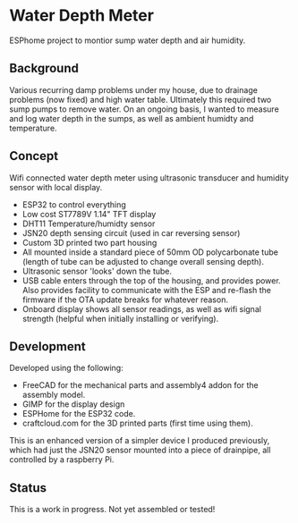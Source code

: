 # Water Depth Meter
ESPhome project to montior sump water depth and air humidity.

## Background
Various recurring damp problems under my house, due to drainage problems (now fixed) and high water table.  Ultimately this required two sump pumps to remove water.
On an ongoing basis, I wanted to measure and log water depth in the sumps, as well as ambient humidty and temperature.

## Concept
Wifi connected water depth meter using ultrasonic transducer and humidity sensor with local display.
 - ESP32 to control everything
 - Low cost ST7789V 1.14" TFT display
 - DHT11 Temperature/humidty sensor
 - JSN20 depth sensing circuit (used in car reversing sensor)
 - Custom 3D printed two part housing
 - All mounted inside a standard piece of 50mm OD polycarbonate tube (length of tube can be adjusted to change overall sensing depth).
 - Ultrasonic sensor 'looks' down the tube.
 - USB cable enters through the top of the housing, and provides power.  Also provides facility to communicate with the ESP and re-flash the firmware if the OTA update breaks for whatever reason.
 - Onboard display shows all sensor readings, as well as wifi signal strength (helpful when initially installing or verifying).

## Development
Developed using the following:
 - FreeCAD for the mechanical parts and assembly4 addon for the assembly model.
 - GIMP for the display design
 - ESPHome for the ESP32 code.
 - craftcloud.com for the 3D printed parts (first time using them).

This is an enhanced version of a simpler device I produced previously, which had just the JSN20 sensor mounted into a piece of drainpipe, all controlled by a raspberry Pi.

## Status
This is a work in progress.  Not yet assembled or tested!



